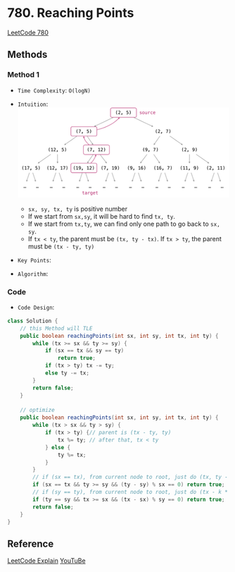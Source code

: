 # 780. Reaching Points

[LeetCode 780](https://leetcode.com/problems/reaching-points/)


## Methods

### Method 1
* `Time Complexity`: `O(logN)`
* `Intuition`: 
    ![](../../Image/Reaching_Point.png)
    *  `sx, sy, tx, ty` is positive number
    * If we start from `sx,sy`, it will be hard to find `tx, ty`.
    * If we start from `tx,ty`, we can find only one path to go back to `sx, sy`.
    * If `tx < ty`, the parent must be `(tx, ty - tx)`. If `tx > ty`, the parent must be `(tx - ty, ty)`     
    
* `Key Points`: 
* `Algorithm`: 



### Code
* `Code Design`: 

```java
class Solution {
    // this Method will TLE
    public boolean reachingPoints(int sx, int sy, int tx, int ty) {
        while (tx >= sx && ty >= sy) {
            if (sx == tx && sy == ty)
                return true;
            if (tx > ty) tx -= ty;
            else ty -= tx;
        }
        return false;
    }
    
    // optimize 
    public boolean reachingPoints(int sx, int sy, int tx, int ty) {
        while (tx > sx && ty > sy) {
            if (tx > ty) {// parent is (tx - ty, ty)
                tx %= ty; // after that, tx < ty
            } else {
                ty %= tx;
            }
        }
        // if (sx == tx), from current node to root, just do (tx, ty - k * tx).
        if (sx == tx && ty >= sy && (ty - sy) % sx == 0) return true;
        // if (sy == ty), from current node to root, just do (tx - k * ty, ty).
        if (ty == sy && tx >= sx && (tx - sx) % sy == 0) return true;
        return false;
    }
}
```


## Reference

[LeetCode Explain](https://leetcode.com/problems/reaching-points/discuss/375429/Detailed-explanation.-or-full-through-process-or-Java-100-beat)
[YouTuBe](https://www.youtube.com/watch?v=1E39PiQAGvE&t=511s)
